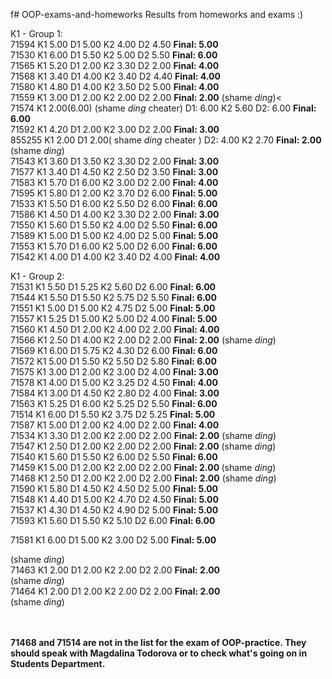 f# OOP-exams-and-homeworks
Results from homeworks and exams
:)</br>

K1 - Group 1: </br>
71594 K1 5.00 D1 5.00 K2 4.00 D2 4.50 <strong> Final: 5.00 </strong> </br>
71530 K1 6.00 D1 5.50 K2 5.00 D2 5.50 <strong> Final: 6.00 </strong> </br>
71565 K1 5.20 D1 2.00 K2 3.30 D2 2.00 <strong> Final: 4.00 </strong> </br>
71568 K1 3.40 D1 4.00 K2 3.40 D2 4.40 <strong> Final: 4.00 </strong> </br>
71580 K1 4.80 D1 4.00 K2 3.50 D2 5.00 <strong> Final: 4.00 </strong> </br>
71559 K1 3.00 D1 2.00 K2 2.00 D2 2.00 <strong> Final: 2.00</strong> (shame *ding*)< </br>
71574 K1 2.00(6.00) (shame *ding* cheater) D1: 6.00  K2 5.60 D2: 6.00 <strong> Final: 6.00</strong> </br>
71592 K1 4.20 D1 2.00 K2 3.00 D2 2.00 <strong> Final: 3.00</strong> </br>
855255 K1 2.00 D1 2.00( shame *ding* cheater ) D2: 4.00 K2 2.70 <strong> Final: 2.00</strong> (shame *ding*)</br>
71543 K1 3.60 D1 3.50 K2 3.30 D2 2.00 <strong> Final: 3.00</strong> </br>
71577 K1 3.40 D1 4.50 K2 2.50 D2 3.50 <strong> Final: 3.00</strong> </br>
71583 K1 5.70 D1 6.00 K2 3.00 D2 2.00 <strong> Final: 4.00</strong> </br>
71595 K1 5.80 D1 2.00 K2 3.70 D2 6.00 <strong> Final: 5.00</strong> </br>
71533 K1 5.50 D1 6.00 K2 5.50 D2 6.00 <strong> Final: 6.00</strong> </br>
71586 K1 4.50 D1 4.00 K2 3.30 D2 2.00 <strong> Final: 3.00</strong> </br>
71550 K1 5.60 D1 5.50 K2 4.00 D2 5.50 <strong> Final: 6.00 </strong> </br>
71589 K1 5.00 D1 5.00 K2 4.00 D2 5.00 <strong> Final: 5.00 </strong> </br>
71553 K1 5.70 D1 6.00 K2 5.00 D2 6.00 <strong> Final: 6.00 </strong> </br>
71542 K1 4.00 D1 4.00 K2 3.40 D2 4.00 <strong> Final: 4.00 </strong></br>


K1 - Group 2: </br>
71531 K1 5.50 D1 5.25 K2 5.60 D2 6.00  <strong> Final: 6.00 </strong> </br>
71544 K1 5.50 D1 5.50 K2 5.75 D2 5.50  <strong> Final: 6.00 </strong>  </br>
71551 K1 5.00 D1 5.00 K2 4.75 D2 5.00  <strong> Final: 5.00 </strong> </br>
71557 K1 5.25 D1 5.00 K2 5.00 D2 4.00  <strong> Final: 5.00 </strong> </br>
71560 K1 4.50 D1 2.00 K2 4.00 D2 2.00  <strong> Final: 4.00 </strong> </br>
71566 K1 2.50 D1 4.00 K2 2.00 D2 2.00  <strong> Final: 2.00</strong> (shame *ding*) </br>
71569 K1 6.00 D1 5.75 K2 4.30 D2 6.00  <strong> Final: 6.00</strong> </br>
71572 K1 5.00 D1 5.50 K2 5.50 D2 5.80  <strong> Final: 6.00 </strong> </br>
71575 K1 3.00 D1 2.00 K2 3.00 D2 4.00  <strong> Final: 3.00 </strong></br>
71578 K1 4.00 D1 5.00 K2 3.25 D2 4.50  <strong> Final: 4.00 </strong> </br>
71584 K1 3.00 D1 4.50 K2 2.80 D2 4.00  <strong> Final: 3.00 </strong> </br>
71563 K1 5.25 D1 6.00 K2 5.25 D2 5.50  <strong> Final: 6.00 </strong> </br>
71514 K1 6.00 D1 5.50 K2 3.75 D2 5.25  <strong> Final: 5.00 </strong> </br>
71587 K1 5.00 D1 2.00 K2 4.00 D2 2.00  <strong> Final: 4.00 </strong> </br> 
71534 K1 3.30 D1 2.00 K2 2.00 D2 2.00  <strong> Final: 2.00</strong> (shame *ding*) </br>
71547 K1 2.50 D1 2.00 K2 2.00 D2 2.00  <strong> Final: 2.00</strong> (shame *ding*) </br>
71540 K1 5.60 D1 5.50 K2 6.00 D2 5.50  <strong> Final: 6.00</strong> </br>
71459 K1 5.00 D1 2.00 K2 2.00 D2 2.00  <strong> Final: 2.00 </strong> (shame *ding*) </br>
71468 K1 2.50 D1 2.00 K2 2.00 D2 2.00  <strong> Final: 2.00</strong> (shame *ding*) </br>
71590 K1 5.80 D1 4.50 K2 4.50 D2 5.00  <strong> Final: 5.00</strong> </br>
71548 K1 4.40 D1 5.00 K2 4.70 D2 4.50  <strong> Final: 5.00</strong> </br>
71537 K1 4.30 D1 4.50 K2 4.90 D2 5.00  <strong> Final: 5.00</strong></br>
71593 K1 5.60 D1 5.50 K2 5.10 D2 6.00  <strong> Final: 6.00</strong> </br>

71581 K1 6.00   D1 5.00 K2 3.00 D2 5.00 <strong> Final: 5.00 </strong> 

(shame *ding*) </br>
71463 K1 2.00 D1 2.00 K2 2.00 D2 2.00 <strong> Final: 2.00 </strong> </br>
(shame *ding*)
</br>
71464 K1 2.00 D1 2.00 K2 2.00 D2 2.00 <strong> Final: 2.00 </strong> </br>
(shame *ding*) </br>
</br> </br>

<strong>
71468 and 71514 are not in the list for the exam of OOP-practice. They should speak with Magdalina Todorova or to check what's going on in Students Department.
</strong>

